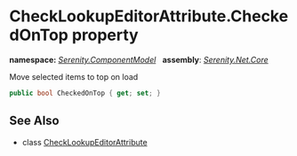 # CheckLookupEditorAttribute.CheckedOnTop property
**namespace:** *[Serenity.ComponentModel](../../README.md#serenity.componentmodel-namespace)*   **assembly**: *[Serenity.Net.Core](../../README.md)*

Move selected items to top on load

```csharp
public bool CheckedOnTop { get; set; }
```

## See Also

* class [CheckLookupEditorAttribute](../CheckLookupEditorAttribute.md)